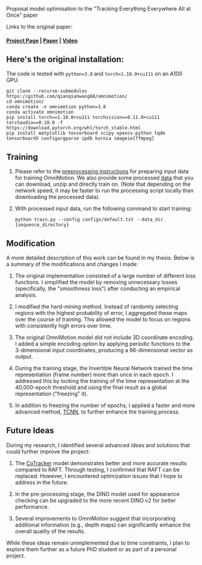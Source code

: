 Proposal model optimisation to the "Tracking Everything Everywhere All at Once" paper

Links to the original paper:
#### [Project Page](https://omnimotion.github.io/) | [Paper](https://arxiv.org/pdf/2306.05422.pdf) | [Video](https://www.youtube.com/watch?v=KHoAG3gA024)

## Here's the original installation: 
The code is tested with `python=3.8` and `torch=1.10.0+cu111` on an A100 GPU.
```
git clone --recurse-submodules https://github.com/qianqianwang68/omnimotion/
cd omnimotion/
conda create -n omnimotion python=3.8
conda activate omnimotion
pip install torch==1.10.0+cu111 torchvision==0.11.0+cu111 torchaudio==0.10.0 -f https://download.pytorch.org/whl/torch_stable.html
pip install matplotlib tensorboard scipy opencv-python tqdm tensorboardX configargparse ipdb kornia imageio[ffmpeg]
```

## Training
1. Please refer to the [preprocessing instructions](preprocessing/README.md) for preparing input data 
   for training OmniMotion. We also provide some processed [data](https://omnimotion.cs.cornell.edu/dataset/)
   that you can download, unzip and directly train on. (Note that depending on the network speed, 
   it may be faster to run the processing script locally than downloading the processed data).
   
2.  With processed input data, run the following command to start training:
    ```
    python train.py --config configs/default.txt --data_dir {sequence_directory}
    ```
## Modification

A more detailed description of this work can be found in my thesis. Below is a summary of the modifications and changes I made:

1. The original implementation consisted of a large number of different loss functions. I simplified the model by removing unnecessary losses (specifically, the "smoothness loss") after conducting an empirical analysis.

2. I modified the hard-mining method. Instead of randomly selecting regions with the highest probability of error, I aggregated these maps over the course of training. This allowed the model to focus on regions with consistently high errors over time.

3. The original OmniMotion model did not include 3D coordinate encoding. I added a simple encoding option by applying periodic functions to the 3-dimensional input coordinates, producing a 66-dimensional vector as output.

4. During the training stage, the Invertible Neural Network trained the time representation (frame number) more than once in each epoch. I addressed this by locking the training of the time representation at the 40,000-epoch threshold and using the final result as a global representation ("freezing" it).

5. In addition to freezing the number of epochs, I applied a faster and more advanced method, [TCNN](https://github.com/NVlabs/tiny-cuda-nn), to further enhance the training process.

## Future Ideas

During my research, I identified several advanced ideas and solutions that could further improve the project:

1. The [CoTracker](https://github.com/facebookresearch/co-tracker) model demonstrates better and more accurate results compared to RAFT. Through testing, I confirmed that RAFT can be replaced. However, I encountered optimization issues that I hope to address in the future.

2. In the pre-processing stage, the DINO model used for appearance checking can be upgraded to the more recent DINO v2 for better performance.

3. Several improvements to OmniMotion suggest that incorporating additional information (e.g., depth maps) can significantly enhance the overall quality of the results.

While these ideas remain unimplemented due to time constraints, I plan to explore them further as a future PhD student or as part of a personal project.
